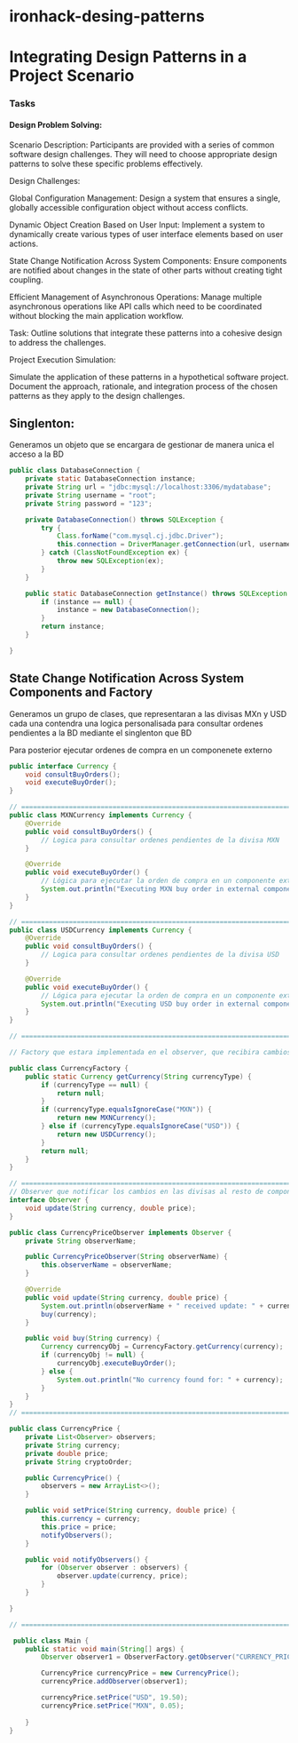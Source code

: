 # ironhack-desing-patterns

# Integrating Design Patterns in a Project Scenario


### Tasks
#### Design Problem Solving:

Scenario Description: Participants are provided with a series of common software design challenges. They will need to choose appropriate design patterns to solve these specific problems effectively.

Design Challenges:

Global Configuration Management: Design a system that ensures a single, globally accessible configuration object without access conflicts.

Dynamic Object Creation Based on User Input: Implement a system to dynamically create various types of user interface elements based on user actions.

State Change Notification Across System Components: Ensure components are notified about changes in the state of other parts without creating tight coupling.

Efficient Management of Asynchronous Operations: Manage multiple asynchronous operations like API calls which need to be coordinated without blocking the main application workflow.

Task: Outline solutions that integrate these patterns into a cohesive design to address the challenges.

Project Execution Simulation:

Simulate the application of these patterns in a hypothetical software project. Document the approach, rationale, and integration process of the chosen patterns as they apply to the design challenges.




## Singlenton:

Generamos un objeto que se encargara de gestionar de manera unica el acceso a la BD

``` java 
public class DatabaseConnection {
    private static DatabaseConnection instance;
    private String url = "jdbc:mysql://localhost:3306/mydatabase";
    private String username = "root";
    private String password = "123";

    private DatabaseConnection() throws SQLException {
        try {
            Class.forName("com.mysql.cj.jdbc.Driver");
            this.connection = DriverManager.getConnection(url, username, password);
        } catch (ClassNotFoundException ex) {
            throw new SQLException(ex);
        }
    }

    public static DatabaseConnection getInstance() throws SQLException {
        if (instance == null) {
            instance = new DatabaseConnection();
        }
        return instance;
    }

}
```

## State Change Notification Across System Components and Factory

Generamos un grupo de clases, que representaran a las divisas MXn y USD cada una contendra una logica personalisada para consultar ordenes pendientes a la BD mediante el singlenton que BD

Para posterior ejecutar ordenes de compra en un componenete externo
``` java
public interface Currency {
    void consultBuyOrders();
    void executeBuyOrder();
}

// ================================================================================================
public class MXNCurrency implements Currency {
    @Override
    public void consultBuyOrders() {
        // Logica para consultar ordenes pendientes de la divisa MXN
    }

    @Override
    public void executeBuyOrder() {
        // Lógica para ejecutar la orden de compra en un componente externo con procesos asyncronos
        System.out.println("Executing MXN buy order in external component.");
    }
}

// ================================================================================================
public class USDCurrency implements Currency {
    @Override
    public void consultBuyOrders() {
        // Logica para consultar ordenes pendientes de la divisa USD
    }

    @Override
    public void executeBuyOrder() {
        // Lógica para ejecutar la orden de compra en un componente externo con procesos asyncronos
        System.out.println("Executing USD buy order in external component.");
    }
}

// ================================================================================================

// Factory que estara implementada en el observer, que recibira cambios en los precios de las divisas

public class CurrencyFactory {
    public static Currency getCurrency(String currencyType) {
        if (currencyType == null) {
            return null;
        }
        if (currencyType.equalsIgnoreCase("MXN")) {
            return new MXNCurrency();
        } else if (currencyType.equalsIgnoreCase("USD")) {
            return new USDCurrency();
        }
        return null;
    }
}

// ================================================================================================
// Observer que notificar los cambios en las divisas al resto de componentes y poder ejecutar ordenes de compra
interface Observer {
    void update(String currency, double price);
}

public class CurrencyPriceObserver implements Observer {
    private String observerName;

    public CurrencyPriceObserver(String observerName) {
        this.observerName = observerName;
    }

    @Override
    public void update(String currency, double price) {
        System.out.println(observerName + " received update: " + currency + " price changed to " + price);
        buy(currency);
    }

    public void buy(String currency) {
        Currency currencyObj = CurrencyFactory.getCurrency(currency);
        if (currencyObj != null) {
            currencyObj.executeBuyOrder();
        } else {
            System.out.println("No currency found for: " + currency);
        }
    }
}
// ================================================================================================

public class CurrencyPrice {
    private List<Observer> observers;
    private String currency;
    private double price;
    private String cryptoOrder;

    public CurrencyPrice() {
        observers = new ArrayList<>();
    }

    public void setPrice(String currency, double price) {
        this.currency = currency;
        this.price = price;
        notifyObservers();
    }

    public void notifyObservers() {
        for (Observer observer : observers) {
            observer.update(currency, price);
        }
    }

}

// ================================================================================================

 public class Main {
    public static void main(String[] args) {
        Observer observer1 = ObserverFactory.getObserver("CURRENCY_PRICE", "Observer 1");

        CurrencyPrice currencyPrice = new CurrencyPrice();
        currencyPrice.addObserver(observer1);

        currencyPrice.setPrice("USD", 19.50);
        currencyPrice.setPrice("MXN", 0.05);
        
    }
}

```